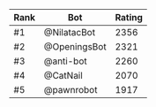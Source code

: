 Rank|Bot|Rating
---|---|---
#1|@NilatacBot|2356
#2|@OpeningsBot|2321
#3|@anti-bot|2260
#4|@CatNail|2070
#5|@pawnrobot|1917
